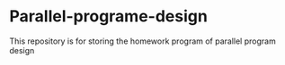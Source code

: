 # Parallel-programe-design
This repository is for storing the homework program of parallel program design
